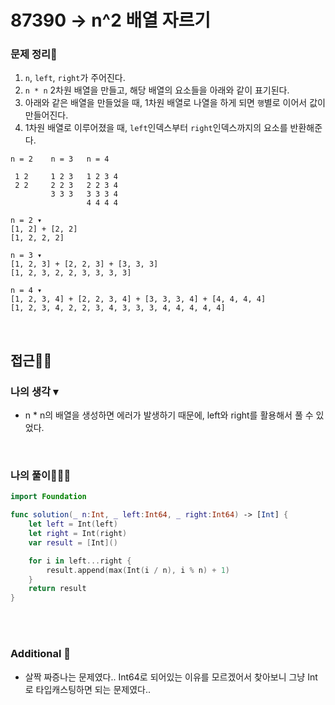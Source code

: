 # 87390 → n^2 배열 자르기
### 문제 정리📝
1. `n`, `left`, `right`가 주어진다.
2. `n * n` 2차원 배열을 만들고, 해당 배열의 요소들을 아래와 같이 표기된다.
3. 아래와 같은 배열을 만들었을 때, 1차원 배열로 나열을 하게 되면 `행`별로 이어서 값이 만들어진다.
4. 1차원 배열로 이루어졌을 때, `left`인덱스부터 `right`인덱스까지의 요소를 반환해준다.

```
n = 2    n = 3   n = 4

 1 2     1 2 3   1 2 3 4
 2 2     2 2 3   2 2 3 4
         3 3 3   3 3 3 4
                 4 4 4 4

n = 2 ▾
[1, 2] + [2, 2]
[1, 2, 2, 2]

n = 3 ▾
[1, 2, 3] + [2, 2, 3] + [3, 3, 3]
[1, 2, 3, 2, 2, 3, 3, 3, 3]

n = 4 ▾
[1, 2, 3, 4] + [2, 2, 3, 4] + [3, 3, 3, 4] + [4, 4, 4, 4]
[1, 2, 3, 4, 2, 2, 3, 4, 3, 3, 3, 4, 4, 4, 4, 4]
```

</br>

## 접근🚶🏻
### 나의 생각 ▾
- n * n의 배열을 생성하면 에러가 발생하기 때문에, left와 right를 활용해서 풀 수 있었다.

</br>

### 나의 풀이👨🏻‍💻
```swift
import Foundation

func solution(_ n:Int, _ left:Int64, _ right:Int64) -> [Int] {
    let left = Int(left)
    let right = Int(right)
    var result = [Int]()

    for i in left...right {
        result.append(max(Int(i / n), i % n) + 1)
    }
    return result
}
```

</br></br>

### Additional 📂
- 살짝 짜증나는 문제였다.. Int64로 되어있는 이유를 모르겠어서 찾아보니 그냥 Int로 타입캐스팅하면 되는 문제였다..